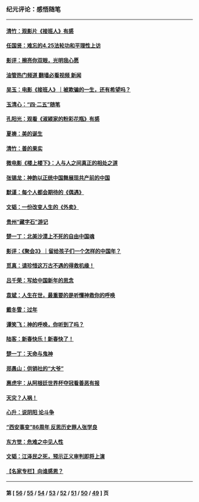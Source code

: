 ### 纪元评论：感悟随笔
---
#### [清竹：观影片《接班人》有感](../../pages/nsc1035/n13983561.md?04290330) 
#### [任国贤：难忘的4.25法轮功和平理性上访](../../pages/nsc1035/n13983482.md?04290330) 
#### [影评：擦亮你双眼，光明我心愿](../../pages/nsc1035/n13982333.md?04290330) 
#### [油管热门频道 翻墙必看视频 新闻](ok?04290330)
#### [吴玉：电影《接班人》｜被欺骗的一生，还有希望吗？](../../pages/nsc1035/n13981972.md?04290330) 
#### [玉清心：“四·二五”随笔](../../pages/nsc1035/n13978628.md?04290330) 
#### [孔阳光：观看《淑颍家的粉彩花瓶》有感](../../pages/nsc1035/n13967929.md?04290330) 
#### [夏祷：美的诞生](../../pages/nsc1035/n13962321.md?04290330) 
#### [清竹：善的果实](../../pages/nsc1035/n13963980.md?04290330) 
#### [微电影《楼上楼下》：人与人之间真正的相处之道](../../pages/nsc1035/n13944319.md?04290330) 
#### [张锡龙：神韵以正统中国舞展现共产前的中国](../../pages/nsc1035/n13939727.md?04290330) 
#### [默谨：每个人都会期待的《偶遇》](../../pages/nsc1035/n13939091.md?04290330) 
#### [文韬：一份改变人生的《外卖》](../../pages/nsc1035/n13931822.md?04290330) 
#### [贵州“藏字石”游记](../../pages/nsc1035/n13923310.md?04290330) 
#### [楚一丁：北美沙漠上不死的自由中国魂](../../pages/nsc1035/n13921879.md?04290330) 
#### [影评：《聚会3》｜留给孩子们一个怎样的中国年？](../../pages/nsc1035/n13919652.md?04290330) 
#### [觅真：请珍惜这万古不遇的得救机缘！](../../pages/nsc1035/n13917157.md?04290330) 
#### [吕千荣：写给中国新年的思念](../../pages/nsc1035/n13915103.md?04290330) 
#### [袁斌：人生在世，最重要的是听懂神救你的呼唤](../../pages/nsc1035/n13914636.md?04290330) 
#### [戴冬雪：过年](../../pages/nsc1035/n13913311.md?04290330) 
#### [谭笑飞：神的呼唤，你听到了吗？](../../pages/nsc1035/n13912603.md?04290330) 
#### [陆客：新春快乐！新春快了！](../../pages/nsc1035/n13911771.md?04290330) 
#### [楚一丁：天命与鬼神](../../pages/nsc1035/n13904371.md?04290330) 
#### [郑愚山：供销社的“大爷”](../../pages/nsc1035/n13904409.md?04290330) 
#### [惠虎宇：从阿根廷世界杯夺冠看善恶有报](../../pages/nsc1035/n13889438.md?04290330) 
#### [天灾？人祸！](../../pages/nsc1035/n13900104.md?04290330) 
#### [心升：说阴阳 论斗争](../../pages/nsc1035/n13885189.md?04290330) 
#### [“西安事变”86周年 反思历史罪人张学良](../../pages/nsc1035/n13882019.md?04290330) 
#### [东方觉：危难之中见人性](../../pages/nsc1035/n13881549.md?04290330) 
#### [文韬：江泽民之死，预示正义审判即将上演](../../pages/nsc1035/n13877698.md?04290330) 
#### [【名家专栏】向谁感恩？](../../pages/nsc1035/n13873797.md?04290330) 

---
#### 第 [ [56](./56.md?04290330) / [55](./55.md?04290330) / [54](./54.md?04290330) / [53](./53.md?04290330) / [52](./52.md?04290330) / [51](./51.md?04290330) / [50](./50.md?04290330) / [49](./49.md?04290330) ] 页
